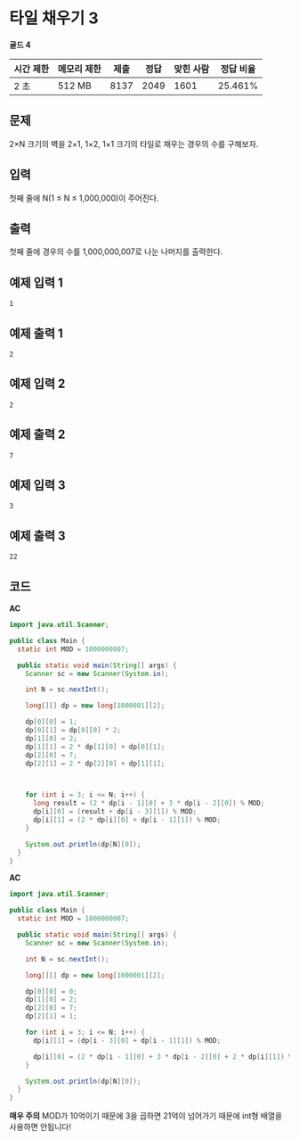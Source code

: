 # 타일 채우기 3

**골드 4**

|시간 제한	|메모리 제한|	제출|	정답	|맞힌 사람|	정답 비율|
|---|---|---|---|---|---|
|2 초	|512 MB	|8137	|2049	|1601	|25.461%|

## 문제 

2×N 크기의 벽을 2×1, 1×2, 1×1 크기의 타일로 채우는 경우의 수를 구해보자.

## 입력 

첫째 줄에 N(1 ≤ N ≤ 1,000,000)이 주어진다.

## 출력 

첫째 줄에 경우의 수를 1,000,000,007로 나눈 나머지를 출력한다.

## 예제 입력 1

```
1
```

## 예제 출력 1

```
2
```

## 예제 입력 2

```
2
```

## 예제 출력 2

```
7
```

## 예제 입력 3

```
3
```

## 예제 출력 3

```
22
```

## 코드 

**AC**

```java
import java.util.Scanner;

public class Main {
  static int MOD = 1000000007;

  public static void main(String[] args) {
    Scanner sc = new Scanner(System.in);

    int N = sc.nextInt();

    long[][] dp = new long[1000001][2];

    dp[0][0] = 1;
    dp[0][1] = dp[0][0] * 2;
    dp[1][0] = 2;
    dp[1][1] = 2 * dp[1][0] + dp[0][1];
    dp[2][0] = 7;
    dp[2][1] = 2 * dp[2][0] + dp[1][1];



    for (int i = 3; i <= N; i++) {
      long result = (2 * dp[i - 1][0] + 3 * dp[i - 2][0]) % MOD;
      dp[i][0] = (result + dp[i - 3][1]) % MOD;
      dp[i][1] = (2 * dp[i][0] + dp[i - 1][1]) % MOD;
    }

    System.out.println(dp[N][0]);
  }
}
```

**AC**

```java
import java.util.Scanner;

public class Main {
  static int MOD = 1000000007;

  public static void main(String[] args) {
    Scanner sc = new Scanner(System.in);

    int N = sc.nextInt();

    long[][] dp = new long[1000001][2];

    dp[0][0] = 0;
    dp[1][0] = 2;
    dp[2][0] = 7;
    dp[2][1] = 1;

    for (int i = 3; i <= N; i++) {
      dp[i][1] = (dp[i - 3][0] + dp[i - 1][1]) % MOD;

      dp[i][0] = (2 * dp[i - 1][0] + 3 * dp[i - 2][0] + 2 * dp[i][1]) % MOD;
    }

    System.out.println(dp[N][0]);
  }
}
```

**매우 주의**
MOD가 10억이기 때문에 3을 곱하면 21억이 넘어가기 때문에 int형 배열을 사용하면 안됩니다! 
